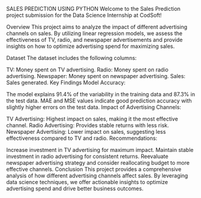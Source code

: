 SALES PREDICTION USING PYTHON
Welcome to the Sales Prediction project submission for the Data Science Internship at CodSoft!

Overview
This project aims to analyze the impact of different advertising channels on sales. By utilizing linear regression models, we assess the effectiveness of TV, radio, and newspaper advertisements and provide insights on how to optimize advertising spend for maximizing sales.

Dataset
The dataset includes the following columns:

TV: Money spent on TV advertising.
Radio: Money spent on radio advertising.
Newspaper: Money spent on newspaper advertising.
Sales: Sales generated.
Key Findings
Model Accuracy:

The model explains 91.4% of the variability in the training data and 87.3% in the test data.
MAE and MSE values indicate good prediction accuracy with slightly higher errors on the test data.
Impact of Advertising Channels:

TV Advertising: Highest impact on sales, making it the most effective channel.
Radio Advertising: Provides stable returns with less risk.
Newspaper Advertising: Lower impact on sales, suggesting less effectiveness compared to TV and radio.
Recommendations:

Increase investment in TV advertising for maximum impact.
Maintain stable investment in radio advertising for consistent returns.
Reevaluate newspaper advertising strategy and consider reallocating budget to more effective channels.
Conclusion
This project provides a comprehensive analysis of how different advertising channels affect sales. By leveraging data science techniques, we offer actionable insights to optimize advertising spend and drive better business outcomes.

